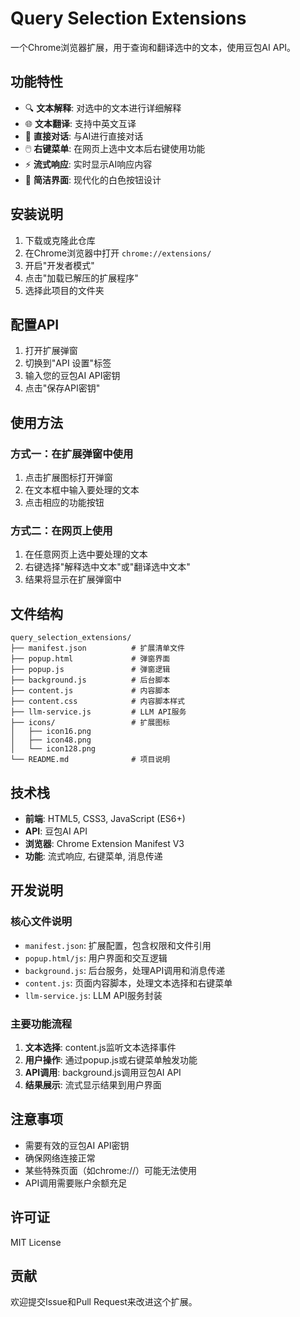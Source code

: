 # Query Selection Extensions

一个Chrome浏览器扩展，用于查询和翻译选中的文本，使用豆包AI API。

## 功能特性

- 🔍 **文本解释**: 对选中的文本进行详细解释
- 🌐 **文本翻译**: 支持中英文互译
- 💬 **直接对话**: 与AI进行直接对话
- 🖱️ **右键菜单**: 在网页上选中文本后右键使用功能
- ⚡ **流式响应**: 实时显示AI响应内容
- 🎨 **简洁界面**: 现代化的白色按钮设计

## 安装说明

1. 下载或克隆此仓库
2. 在Chrome浏览器中打开 `chrome://extensions/`
3. 开启"开发者模式"
4. 点击"加载已解压的扩展程序"
5. 选择此项目的文件夹

## 配置API

1. 打开扩展弹窗
2. 切换到"API 设置"标签
3. 输入您的豆包AI API密钥
4. 点击"保存API密钥"

## 使用方法

### 方式一：在扩展弹窗中使用
1. 点击扩展图标打开弹窗
2. 在文本框中输入要处理的文本
3. 点击相应的功能按钮

### 方式二：在网页上使用
1. 在任意网页上选中要处理的文本
2. 右键选择"解释选中文本"或"翻译选中文本"
3. 结果将显示在扩展弹窗中

## 文件结构

```
query_selection_extensions/
├── manifest.json          # 扩展清单文件
├── popup.html             # 弹窗界面
├── popup.js               # 弹窗逻辑
├── background.js          # 后台脚本
├── content.js             # 内容脚本
├── content.css            # 内容脚本样式
├── llm-service.js         # LLM API服务
├── icons/                 # 扩展图标
│   ├── icon16.png
│   ├── icon48.png
│   └── icon128.png
└── README.md              # 项目说明
```

## 技术栈

- **前端**: HTML5, CSS3, JavaScript (ES6+)
- **API**: 豆包AI API
- **浏览器**: Chrome Extension Manifest V3
- **功能**: 流式响应, 右键菜单, 消息传递

## 开发说明

### 核心文件说明

- `manifest.json`: 扩展配置，包含权限和文件引用
- `popup.html/js`: 用户界面和交互逻辑
- `background.js`: 后台服务，处理API调用和消息传递
- `content.js`: 页面内容脚本，处理文本选择和右键菜单
- `llm-service.js`: LLM API服务封装

### 主要功能流程

1. **文本选择**: content.js监听文本选择事件
2. **用户操作**: 通过popup.js或右键菜单触发功能
3. **API调用**: background.js调用豆包AI API
4. **结果展示**: 流式显示结果到用户界面

## 注意事项

- 需要有效的豆包AI API密钥
- 确保网络连接正常
- 某些特殊页面（如chrome://）可能无法使用
- API调用需要账户余额充足

## 许可证

MIT License

## 贡献

欢迎提交Issue和Pull Request来改进这个扩展。
